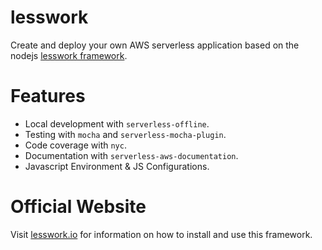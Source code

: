 # lesswork
Create and deploy your own AWS serverless application based on the nodejs [lesswork framework](https://github.com/Askedio/lesswork-framework).

# Features
* Local development with `serverless-offline`.
* Testing with `mocha` and `serverless-mocha-plugin`.
* Code coverage with `nyc`.
* Documentation with `serverless-aws-documentation`.
* Javascript Environment & JS Configurations.


# Official Website
Visit [lesswork.io](https://lesswork.io) for information on how to install and use this framework.
